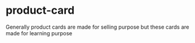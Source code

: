 # product-card
Generally product cards are made for selling purpose but these cards are made for learning purpose
